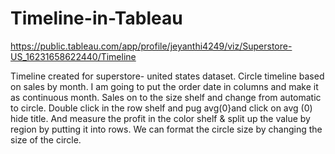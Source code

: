 # Timeline-in-Tableau

https://public.tableau.com/app/profile/jeyanthi4249/viz/Superstore-US_16231658622440/Timeline

Timeline created for superstore- united states dataset. 
Circle timeline based on sales by month.
I am going to put the order date in columns and make it as continuous month.
Sales on to the size shelf and change from automatic to circle.
Double click in the row shelf and pug avg(0}and click on avg (0) hide title.
And measure the profit in the color shelf & split up the value by region by putting it into rows.
We can format the circle size by changing the size of the circle.
